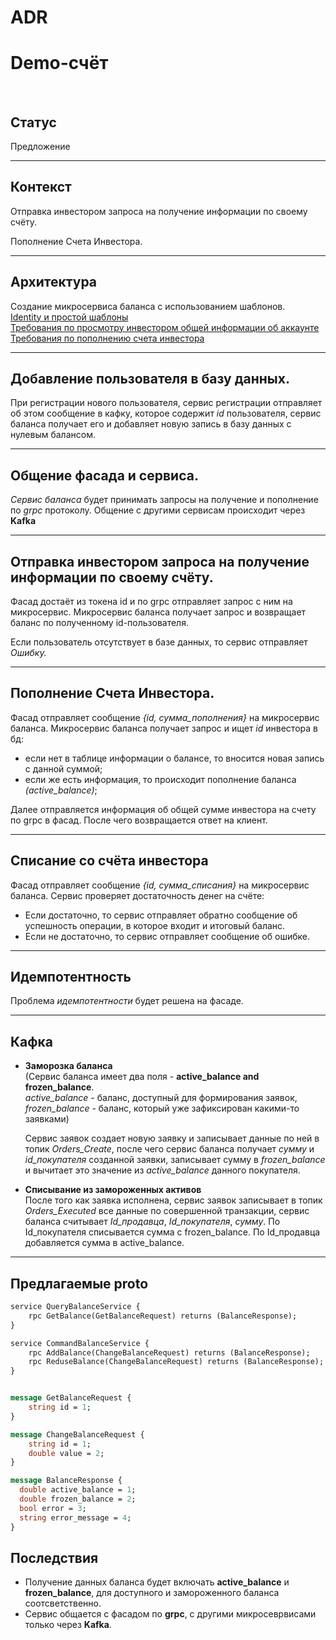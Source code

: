 # **ADR**

# **Demo-счёт**

</br>

## **Статус**

Предложение


---

## **Контекст**

Отправка инвестором запроса на получение информации по своему счёту.

Пополнение Счета Инвестора.

---

## **Архитектура**
Создание микросервиса баланса с использованием шаблонов. </br>
[Identity и простой шаблоны](https://github.com/Calabonga/Microservice-Template/tree/master/AspNetCore%20v6.0/MinimalAPI) </br>
[Требования по просмотру инвестором общей информации об аккаунте](https://docs.google.com/document/d/1pgPy82yXRVCNzg4vHvQDOScUsdKRvdsGnhQccSYnDl0/edit#heading=h.tikuacsydbsn) </br>
[Требования по пополнению счета инвестора](https://docs.google.com/document/d/1x8DXZh9CsJeGgLQX6pNTtrdc-CaqekNFoPI4aqc9nr4/edit)

---
## **Добавление пользователя в базу данных.** </br>
При регистрации нового пользователя, сервис регистрации отправляет об этом сообщение в кафку, которое содержит *id* пользователя, сервис баланса получает его и добавляет новую запись в базу данных с нулевым балансом.

---

## **Общение фасада и сервиса.** </br>
*Сервис баланса* будет принимать запросы на получение и пополнение по *grpc* протоколу.
Общение с другими сервисам происходит через **Kafka**

---

## **Отправка инвестором запроса на получение информации по своему счёту.** </br>
 Фасад достаёт из токена id и по grpc отправляет запрос с ним на микросервис. Микросервис баланса получает запрос и возвращает баланс по полученному id-пользователя.

Если пользователь отсутствует в базе данных, то сервис отправляет *Ошибку.*

---

## **Пополнение Счета Инвестора.** </br>
Фасад отправляет сообщение *{id, сумма_пополнения}* на микросервис баланса.
Микросервис баланса получает запрос и ищет *id* инвестора в бд:

 - если нет в таблице информации о балансе, то вносится новая запись с данной суммой;
 - если же есть информация, то происходит пополнение баланса *(active_balance)*; </br>

Далее отправляется информация об общей сумме инвестора на счету по grpc в фасад. После чего возвращается ответ на клиент.

---

## **Списание со счёта инвестора** </br>
Фасад отправляет сообщение *{id, сумма_списания}* на микросервис баланса.
Сервис проверяет достаточность денег на счёте:

- Если достаточно, то сервис отправляет обратно сообщение об успешность операции, в которое входит и итоговый баланс.
- Если не достаточно, то сервис отправляет сообщение об ошибке.


---
## **Идемпотентность**

Проблема *идемпотентности* будет решена на фасаде.

---

## **Кафка**

- **Заморозка баланса** </br>
  (Сервис баланса имеет два поля - **active_balance and frozen_balance**. </br>
  *active_balance* - баланс, доступный для формирования заявок, </br>
  *frozen_balance* - баланс, который уже зафиксирован какими-то заявками) 

  Сервис заявок создает новую заявку и записывает данные по ней в топик *Orders_Create*, после чего сервис баланса получает *сумму* и *id_покупателя* созданной заявки, записывает сумму в *frozen_balance* и вычитает это значение из *active_balance* данного покупателя.

- **Списывание из замороженных активов** </br>
  После того как заявка исполнена, сервис заявок записывает в топик *Orders_Executed* все данные по совершенной транзакции, сервис баланса считывает *Id_продавца*, *Id_покупателя*, *сумму*.
  По Id_покупателя списывается сумма с frozen_balance.
  По Id_продавца добавляется сумма в active_balance.
  
---

## **Предлагаемые proto**

```protobuf
service QueryBalanceService {
	rpc GetBalance(GetBalanceRequest) returns (BalanceResponse);
}

service CommandBalanceService {
	rpc AddBalance(ChangeBalanceRequest) returns (BalanceResponse);
	rpc ReduseBalance(ChangeBalanceRequest) returns (BalanceResponse);
}


message GetBalanceRequest {
	string id = 1;
}

message ChangeBalanceRequest {
	string id = 1;
	double value = 2;
}

message BalanceResponse {
  double active_balance = 1;
  double frozen_balance = 2;
  bool error = 3;
  string error_message = 4;
}
```

## Последствия

- Получение данных баланса будет включать **active_balance** и **frozen_balance**, для доступного и замороженного баланса соотсветственно.
- Сервис общается с фасадом по **grpc**, с другими микросеврвисами только через **Kafka**.

